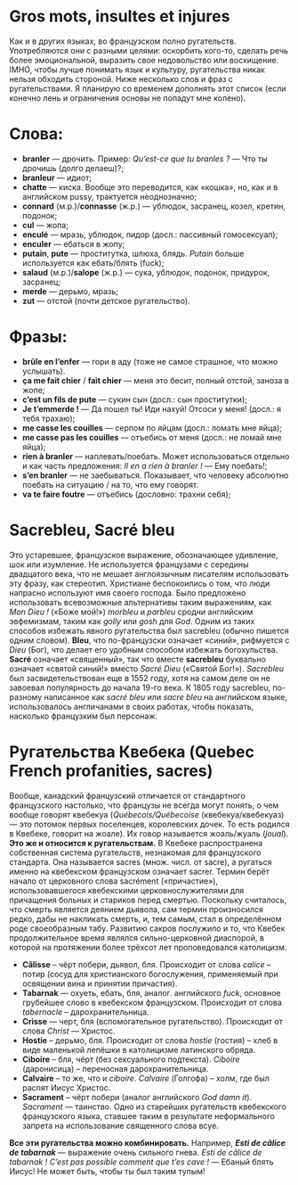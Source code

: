 # Gros mots, insultes et injures
Как и в других языках, во французском полно ругательств. Употребляются они с разными целями: оскорбить кого-то, сделать речь более эмоциональной, выразить свое недовольство или восхищение. IMHO, чтобы лучше понимать язык и культуру, ругательства никак нельзя обходить стороной.
Ниже несколько слов и фраз с ругательствами. Я планирую со временем дополнять этот список (если конечно лень и ограничения основы не попадут мне колено).
# Слова:
- **branler** — дрочить. Пример: _Qu’est-ce que tu branles ?_ — Что ты дрочишь (долго делаеш)?;
- **branleur** — идиот;
- **chatte** — киска. Вообще это переводится, как «кошка», но, как и в английском pussy, трактуется неоднозначно;
- **connard** (м.р.)/**connasse** (ж.р.) — ублюдок, засранец, козел, кретин, подонок;
- **cul** — жопа;
- **enculé** — мразь, ублюдок, пидор (досл.: пассивный гомосексуал);
- **enculer** — ебаться в жопу;
- **putain**, **pute** — проститутка, шлюха, блядь. _Putain_ больше используется как ебать/блять (fuck);
- **salaud** (м.р.)/**salope** (ж.р.) — сука, ублюдок, подонок, придурок, засранец;
- **merde** — дерьмо, мразь;
- **zut** — отстой (почти детское ругательство).

# Фразы:
- **brûle en l’enfer** — гори в аду (тоже не самое страшное, что можно услышать).
- **ça me fait chier** / **fait chier** — меня это бесит, полный отстой, заноза в жопe;
- **c’est un fils de pute** — сукин сын (досл.: сын проститутки);
- **Je t’emmerde !** — Да пошел ты! Иди нахуй! Отсоси у меня! (досл.: я тебя трахаю);
- **me casse les couilles** — серпом по яйцам (досл.: ломать мне яйца);
- **me casse pas les couilles** — отъебись от меня (досл.: не ломай мне яйца);
- **rien à branler** — наплевать/поебать. Может использоваться отдельно и как часть предложения: _Il en a rien à branler !_ — Ему поебать!;
- **s’en branler** — не заебываться. Показывает, что человеку абсолютно поебать на ситуацию / на то, что ему говорят.
- **va te faire foutre** — отъебись (дословно: трахни себя);
 
# Sacrebleu, Sacré bleu

Это устаревшее, французское выражение, обозначающее удивление, шок или изумление. Не используется французами с середины двадцатого века, что не мешает англоязычным писателям использовать эту фразу, как стереотип.
Христиане беспокоились о том, что люди напрасно используют имя своего господа. Было предложено использовать всевозможные альтернативы таким выражениям, как _Mon Dieu !_ («Боже мой!») _morbleu_ и _parbleu_ сродни английским эвфемизмам, таким как _golly_ или _gosh_ для _God_.
Одним из таких способов избежать явного ругательства был sacrebleu (обычно пишется одним словом).
**Bleu**, что по-французски означает «синий», рифмуется с _Dieu_ (Бог), что делает его удобным способом избежать богохульства. **Sacré** означает «священный», так что вместе **sacrebleu** буквально означает «святой синий!» вместо _Sacré Dieu_ («Святой Бог!»).
_Sacrebleu_ был засвидетельствован еще в 1552 году, хотя на самом деле он не завоевал популярность до начала 19-го века.
К 1805 году sacrebleu, по-разному написанное как _sacré bleu_ или _sacre bleu_ на английском языке, использовалось англичанами в своих работах, чтобы показать, насколько французким был персонаж.

# Ругательства Квебека (Quebec French profanities, sacres)

Вообще, канадский французский отличается от стандартного французского настолько, что французы не всегда могут понять, о чем вообще говорят квебекуа (_Québecois/Québecoise_ (квебекуа/квебекуаз) — это потомок первых поселенцев, королевских дочек. То есть родился в Квебеке, говорит на жоале). Их говор называется жоаль/жуаль (_joual_).
**Это же и относится к ругательствам.**
В Квебеке распространена собственная система ругательств, незнакомая для французского стандарта. Она называется sacres (множ. числ. от sacre), а ругаться именно на квебекском французском означает sacrer.
Термин берёт начало от церковного слова sacrément («причастие»), использовавшегося квебекскими церковнослужителями для причащения больных и стариков перед смертью. Поскольку считалось, что смерть является деянием дьявола, сам термин произносился редко, дабы не накликать смерть, и, тем самым, стал в определённом роде своеобразным табу. Развитию сакров послужило и то, что Квебек продолжительное время являлся сильно-церковной диаспорой, в которой на протяжении более трёхсот лет проповедовался католицизм.
- **Câlisse** – чёрт побери, дьявол, бля. Происходит от слова _calice_ – потир (сосуд для христианского богослужения, применяемый при освящении вина и принятии причастия).
- **Tabarnak** — охуеть, ебать, бля, аналог. английского _fuck_, основное грубейшее слово в квебекском французском. Происходит от слова _tabernacle_ – дарохранительница.
- **Crisse** — черт, бля (вспомогательное ругательство). Происходит от слова _Christ_ — Христос.
- **Hostie** – дерьмо, бля. Происходит от слова _hostie_ (гостия) – хлеб в виде маленькой лепёшки в католицизме латинского обряда.
- **Сiboire** – бля, чёрт (без сексуального подтекста). _Ciboire_ (даронисица) – переносная дарохранительница.
- **Сalvaire** – то же, что и _ciboire_. _Calvaire_ (Голгофа) – холм, где был распят Иисус Христос.
- **Sacrament** – чёрт побери (аналог английского _God damn it_). _Sacrament_ — таинство. Одно из старейших ругательств квебекского французского языка, ставшее таким в результате неформального запрета на использование священного слова всуе.

**Все эти ругательства можно комбинировать.** Например, _**Esti de câlice de tabarnak**_ — выражение очень сильного гнева. 
_Esti de câlice de tabarnak ! C’est pas possible comment que t’es cave !_ — Ебаный блять Иисус! Не может быть, чтобы ты был таким тупым!

